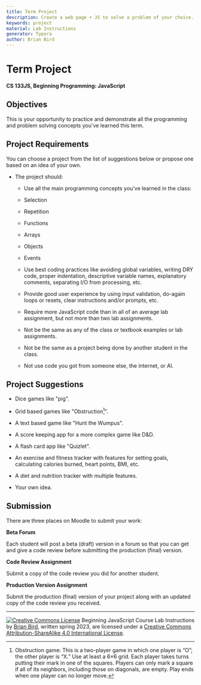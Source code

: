 ```yaml
---
title: Term Project
description: Create a web page + JS to solve a problem of your choice.
keywords: project
material: Lab Instructions
generator: Typora
author: Brian Bird
---
```




<h1>Term Project</h1


**CS 133JS, Beginning Programming: JavaScript**

## Objectives

This is your opportunity to practice and demonstrate all the programming and problem solving concepts you've learned this term.

## Project Requirements

You can choose a project from the list of suggestions below or propose one based on an idea of your own. 

- The project should:
  -  Use all the main programming concepts you've learned in the class:
    - Selection
    - Repetition
    - Functions
    - Arrays
    - Objects
    - Events
  - Use best coding practices like avoiding global variables, writing DRY code, proper indentation, descriptive variable names, explanatory comments, separating I/O from processing, etc.
  - Provide good user experience by using input validation, do-again loops or resets, clear instructions and/or prompts, etc.
  - Require more JavaScript code than in all of an average lab assignment, but not more than two lab assignments.
  
  - Not be the same as any of the class or textbook examples or lab assignments.
  - Not be the same as a project being done by another student in the class.
  - Not use code you got from someone else, the internet, or AI.

## Project Suggestions

- Dice games like "pig".
- Grid based games like "Obstruction[^1]".
- A text based game like "Hunt the Wumpus".

- A score keeping app for a more complex game like D&D.
- A flash card app like "Quizlet".
- An exercise and fitness tracker with features for setting goals, calculating calories burned, heart points, BMI, etc.
- A diet and nutrition tracker with multiple features.
- Your own idea.

## Submission

There are three places on Moodle to submit your work:

**Beta Forum**

Each student will post a beta (draft) version in a forum so that you can get and give a code review before submitting the production (final) version.

**Code Review Assignment**

Submit a copy of the code review you did for another student.

**Production Version Assignment**

Submit the production (final) version of your project along with an updated copy of the code review you received.



------

[![Creative Commons License](https://i.creativecommons.org/l/by-sa/4.0/88x31.png)](http://creativecommons.org/licenses/by-sa/4.0/) Beginning JavaScript Course Lab Instructions by [Brian Bird](https://profbird.dev), written spring <time>2023</time>, are licensed under a [Creative Commons Attribution-ShareAlike 4.0 International License](http://creativecommons.org/licenses/by-sa/4.0/). 

[^1]: Obstruction game: This is a two-player game in which one player is “O”; the other player is “X.” Use  at least a 6×6 grid. Each player takes turns putting their mark in one of the squares. Players can only mark a square if all of its neighbors, including those on diagonals, are empty. Play ends when one player can no longer move.
